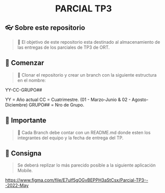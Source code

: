 <h1 align="center">
    PARCIAL TP3
</h1>


## 👓 Sobre este repositorio

> 🔧 El objetivo de este repositorio esta destinado al almacenamiento de las entregas de los parciales de TP3 de ORT.

## 🔨 Comenzar

> 🧱 Clonar el repositorio y crear un branch con la siguiente estructura en el nombre:

YY-CC-GRUPO##

YY = Año actual
CC = Cuatrimestre. (01 - Marzo-Junio & 02 - Agosto-Diciembre)
GRUPO## = Nro de Grupo.

## 🔨 Importante

> 🔧 Cada Branch debe contar con un README.md donde esten los integrantes del equipo y la fecha de entrega del TP.

## 🤝 Consigna

> Se deberá replizar lo más parecido posible a la siguiente aplicación Mobile.

https://www.figma.com/file/E7ulf5gOGvBEPPH3aStCsx/Parcial-TP3---2022-May
